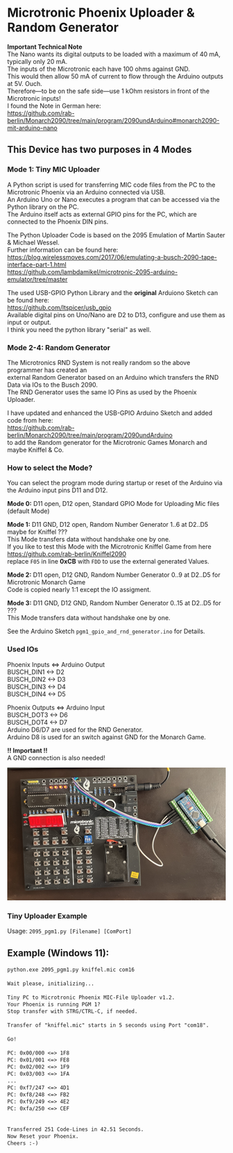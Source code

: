# Microtronic Phoenix Uploader & Random Generator  
  
**Important Technical Note**  
The Nano wants its digital outputs to be loaded with a maximum of 40 mA, typically only 20 mA.  
The inputs of the Microtronic each have 100 ohms against GND.  
This would then allow 50 mA of current to flow through the Arduino outputs at 5V. Ouch.  
Therefore—to be on the safe side—use 1 kOhm resistors in front of the Microtronic inputs!  
I found the Note in German here:  
https://github.com/rab-berlin/Monarch2090/tree/main/program/2090undArduino#monarch2090-mit-arduino-nano
  
## This Device has two purposes in 4 Modes
  
### Mode 1: Tiny MIC Uploader
A Python script is used for transferring MIC code files from the PC to the Microtronic Phoenix via an Arduino connected via USB.  
An Arduino Uno or Nano executes a program that can be accessed via the Python library on the PC.  
The Arduino itself acts as external GPIO pins for the PC, which are connected to the Phoenix DIN pins.
  
The Python Uploader Code is based on the 2095 Emulation of Martin Sauter & Michael Wessel.  
Further information can be found here:  
https://blog.wirelessmoves.com/2017/06/emulating-a-busch-2090-tape-interface-part-1.html  
https://github.com/lambdamikel/microtronic-2095-arduino-emulator/tree/master  
  
The used USB-GPIO Python Library and the **original** Arduiono Sketch can be found here:  
https://github.com/ltspicer/usb_gpio  
Available digital pins on Uno/Nano are D2 to D13, configure and use them as input or output.  
I think you need the python library "serial" as well.  
  
### Mode 2-4: Random Generator
The Microtronics RND System is not really random so the above programmer has created an  
external Random Generator based on an Arduino which transfers the RND Data via IOs to the Busch 2090.  
The RND Generator uses the same IO Pins as used by the Phoenix Uploader.  
  
I have updated and enhanced the USB-GPIO Arduino Sketch and added code from here:  
https://github.com/rab-berlin/Monarch2090/tree/main/program/2090undArduino  
to add the Random generator for the Microtronic Games Monarch and maybe Kniffel & Co.  
  
### How to select the Mode?  
You can select the program mode during startup or reset of the Arduino via the Arduino input pins D11 and D12.  
  
**Mode 0:** D11 open, D12 open, Standard GPIO Mode for Uploading Mic files (default Mode)  
  
**Mode 1:** D11 GND, D12 open,  Random Number Generator 1..6 at D2..D5 maybe for Kniffel ???  
This Mode transfers data without handshake one by one.  
If you like to test this Mode with the Microtronic Kniffel Game from here https://github.com/rab-berlin/Kniffel2090  
replace `F05` in line **0xCB** with `FDD` to use the external generated Values.  

**Mode 2:** D11 open, D12 GND,  Random Number Generator 0..9 at D2..D5 for Microtronic Monarch Game  
Code is copied nearly 1:1 except the IO assigment.  
  
**Mode 3:** D11 GND, D12 GND,   Random Number Generator 0..15 at D2..D5 for ???  
This Mode transfers data without handshake one by one.  
  
See the Arduino Sketch `pgm1_gpio_and_rnd_generator.ino` for Details.  
  
  
### Used IOs  
Phoenix Inputs <=> Arduino Output  
BUSCH_DIN1 <-> D2  
BUSCH_DIN2 <-> D3  
BUSCH_DIN3 <-> D4  
BUSCH_DIN4 <-> D5  
  
Phoenix Outputs <=> Arduino Input  
BUSCH_DOT3 <-> D6  
BUSCH_DOT4 <-> D7  
Arduino D6/D7 are used for the RND Generator.  
Arduino D8 is used for an switch against GND for the Monarch Game.  
  
**!! Important !!**  
A GND connection is also needed!  
  
<img src="https://github.com/venice1200/Retro/blob/main/Microtronic_Phoenix/pic/connection.jpg" width="800" />
  
### Tiny Uploader Example
Usage: `2095_pgm1.py [Filename] [ComPort]`  
  
## Example (Windows 11):  
```
python.exe 2095_pgm1.py kniffel.mic com16  
  
Wait please, initializing...  
  
Tiny PC to Microtronic Phoenix MIC-File Uploader v1.2.  
Your Phoenix is running PGM 1?  
Stop transfer with STRG/CTRL-C, if needed.  
  
Transfer of "kniffel.mic" starts in 5 seconds using Port "com18".  
  
Go!  
  
PC: 0x00/000 <=> 1F8  
PC: 0x01/001 <=> FE8  
PC: 0x02/002 <=> 1F9  
PC: 0x03/003 <=> 1FA  
...  
PC: 0xf7/247 <=> 4D1  
PC: 0xf8/248 <=> FB2  
PC: 0xf9/249 <=> 4E2  
PC: 0xfa/250 <=> CEF  
  
  
Transferred 251 Code-Lines in 42.51 Seconds.  
Now Reset your Phoenix.  
Cheers :-)  
```
